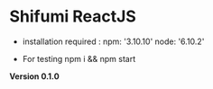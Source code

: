 # Shifumi ReactJS

- installation required :
  npm: '3.10.10'
  node: '6.10.2'

- For testing
  npm i && npm start

**Version 0.1.0**